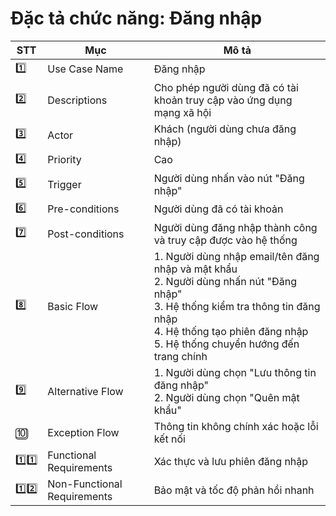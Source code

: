 # Đặc tả chức năng: Đăng nhập

| STT | Mục | Mô tả |
|-----|-----|-------|
| 1️⃣ | Use Case Name | Đăng nhập |
| 2️⃣ | Descriptions | Cho phép người dùng đã có tài khoản truy cập vào ứng dụng mạng xã hội |
| 3️⃣ | Actor | Khách (người dùng chưa đăng nhập) |
| 4️⃣ | Priority | Cao |
| 5️⃣ | Trigger | Người dùng nhấn vào nút "Đăng nhập" |
| 6️⃣ | Pre-conditions | Người dùng đã có tài khoản |
| 7️⃣ | Post-conditions | Người dùng đăng nhập thành công và truy cập được vào hệ thống |
| 8️⃣ | Basic Flow | 1. Người dùng nhập email/tên đăng nhập và mật khẩu<br>2. Người dùng nhấn nút "Đăng nhập"<br>3. Hệ thống kiểm tra thông tin đăng nhập<br>4. Hệ thống tạo phiên đăng nhập<br>5. Hệ thống chuyển hướng đến trang chính |
| 9️⃣ | Alternative Flow | 1. Người dùng chọn "Lưu thông tin đăng nhập"<br>2. Người dùng chọn "Quên mật khẩu" |
| 🔟 | Exception Flow | Thông tin không chính xác hoặc lỗi kết nối |
| 1️⃣1️⃣ | Functional Requirements | Xác thực và lưu phiên đăng nhập |
| 1️⃣2️⃣ | Non-Functional Requirements | Bảo mật và tốc độ phản hồi nhanh | 